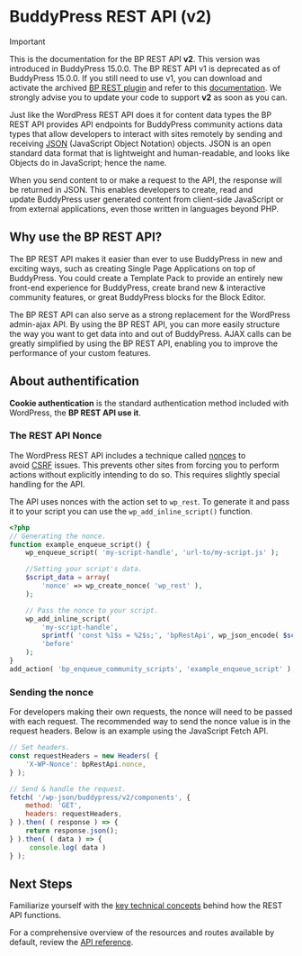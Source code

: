 # BuddyPress REST API (v2)

> [!IMPORTANT]
> This is the documentation for the BP REST API **v2**. This version was introduced in BuddyPress 15.0.0. The BP REST API v1 is deprecated as of BuddyPress 15.0.0. If you still need to use v1, you can download and activate the archived [BP REST plugin](https://github.com/buddypress/BP-REST) and refer to this [documentation](https://developer.buddypress.org/bp-rest-api/). We strongly advise you to update your code to support **v2** as soon as you can.

Just like the WordPress REST API does it for content data types the BP REST API provides API endpoints for BuddyPress community actions data types that allow developers to interact with sites remotely by sending and receiving [JSON](https://en.wikipedia.org/wiki/JSON) (JavaScript Object Notation) objects. JSON is an open standard data format that is lightweight and human-readable, and looks like Objects do in JavaScript; hence the name.

When you send content to or make a request to the API, the response will be returned in JSON. This enables developers to create, read and update BuddyPress user generated content from client-side JavaScript or from external applications, even those written in languages beyond PHP.

## Why use the BP REST API?

The BP REST API makes it easier than ever to use BuddyPress in new and exciting ways, such as creating Single Page Applications on top of BuddyPress. You could create a Template Pack to provide an entirely new front-end experience for BuddyPress, create brand new & interactive community features, or great BuddyPress blocks for the Block Editor.

The BP REST API can also serve as a strong replacement for the WordPress admin-ajax API. By using the BP REST API, you can more easily structure the way you want to get data into and out of BuddyPress. AJAX calls can be greatly simplified by using the BP REST API, enabling you to improve the performance of your custom features.

## About authentification

**Cookie authentication** is the standard authentication method included with WordPress, the **BP REST API use it**.

### The REST API Nonce

The WordPress REST API includes a technique called [nonces](https://developer.wordpress.org/apis/security/nonces/) to avoid [CSRF](https://en.wikipedia.org/wiki/Cross-site_request_forgery) issues. This prevents other sites from forcing you to perform actions without explicitly intending to do so. This requires slightly special handling for the API.

The API uses nonces with the action set to `wp_rest`. To generate it and pass it to your script you can use the `wp_add_inline_script()` function.

```php
<?php
// Generating the nonce.
function example_enqueue_script() {
	wp_enqueue_script( 'my-script-handle', 'url-to/my-script.js' );

	//Setting your script's data.
	$script_data = array(
		'nonce' => wp_create_nonce( 'wp_rest' ),
	);

	// Pass the nonce to your script.
	wp_add_inline_script(
		'my-script-handle',
		sprintf( 'const %1$s = %2$s;', 'bpRestApi', wp_json_encode( $script_data ) ),
		'before'
	);
}
add_action( 'bp_enqueue_community_scripts', 'example_enqueue_script' );
```

### Sending the nonce

For developers making their own requests, the nonce will need to be passed with each request. The recommended way to send the nonce value is in the request headers. Below is an example using the JavaScript Fetch API.

```js
// Set headers.
const requestHeaders = new Headers( {
	'X-WP-Nonce': bpRestApi.nonce,
} );

// Send & handle the request.
fetch( '/wp-json/buddypress/v2/components', {
	method: 'GET',
	headers: requestHeaders,
} ).then( ( response ) => {
	return response.json();
} ).then( ( data ) => {
	 console.log( data )
} );
```

## Next Steps

Familiarize yourself with the [key technical concepts](https://developer.wordpress.org/rest-api/key-concepts/) behind how the REST API functions.

For a comprehensive overview of the resources and routes available by default, review the [API reference](./reference.md).
